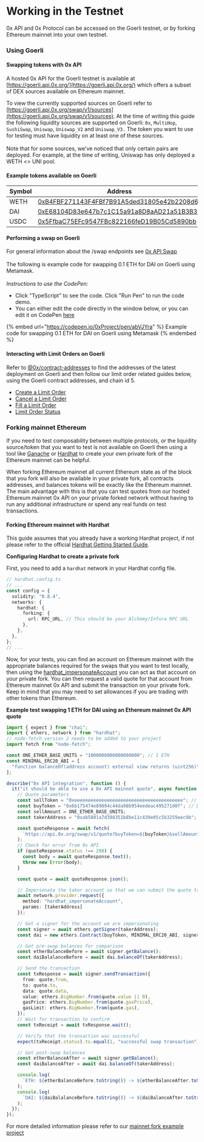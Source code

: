 # Working in the Testnet

0x API and 0x Protocol can be accessed on the Goerli testnet, or by forking Ethereum mainnet into your own testnet.

### Using Goerli

#### Swapping tokens with 0x API

A hosted 0x API for the Goerli testnet is available at [https://goerli.api.0x.org/](https://goerli.api.0x.org/) which offers a subset of DEX sources available on Ethereum mainnet.

To view the currently supported sources on Goerli refer to [https://goerli.api.0x.org/swap/v1/sources](https://goerli.api.0x.org/swap/v1/sources). At the time of writing this guide the following liquidity sources are supported on Goerli: `0x`, `MultiHop`, `SushiSwap`, `Uniswap`, `Uniswap_V2` and `Uniswap_V3.` The token you want to use for testing must have liquidity on at least one of these sources. \
\
Note that for some sources, we've noticed that only certain pairs are deployed. For example, at the time of writing, Uniswap has only deployed a WETH <> UNI pool.

#### Example tokens available on Goerli

| Symbol | Address                                                                                                                    |
| ------ | -------------------------------------------------------------------------------------------------------------------------- |
| WETH   | [0xB4FBF271143F4FBf7B91A5ded31805e42b2208d6](https://goerli.etherscan.io/token/0xb4fbf271143f4fbf7b91a5ded31805e42b2208d6) |
| DAI    | [0xE68104D83e647b7c1C15a91a8D8aAD21a51B3B3E](https://goerli.etherscan.io/token/0xe68104d83e647b7c1c15a91a8d8aad21a51b3b3e) |
| USDC   | [0x5FfbaC75EFc9547FBc822166feD19B05Cd5890bb](https://goerli.etherscan.io/token/0x5ffbac75efc9547fbc822166fed19b05cd5890bb) |

#### Performing a swap on Goerli

For general information about the /swap endpoints see [0x API Swap](broken-reference)\
\
The following is example code for swapping 0.1 ETH for DAI on Goerli using Metamask. \
\
_Instructions to use the CodePen:_

* Click "TypeScript" to see the code. Click "Run Pen" to run the code demo.
* You can either edit the code directly in the window below, or you can edit it on CodePen [here](https://codepen.io/0xProject/pen/abVJYra)

{% embed url="https://codepen.io/0xProject/pen/abVJYra" %}
Example code for swapping 0.1 ETH for DAI on Goerli using Metamask&#x20;
{% endembed %}

#### Interacting with Limit Orders on Goerli

Refer to [@0x/contract-addresses](https://github.com/0xProject/protocol/blob/development/packages/contract-addresses/addresses.json#L44-L85) to find the addresses of the latest deployment on Goerli and then follow our limit order related guides below, using the Goerli contract addresses, and chain id 5.

* [Create a Limit Order](create-a-limit-order.md)
* [Cancel a Limit Order](cancel-a-limit-order.md)
* [Fill a Limit Order](fill-a-limit-order.md)
* [Limit Order Status](limit-order-status.md)

### Forking mainnet Ethereum

If you need to test composability between multiple protocols, or the liquidity source/token that you want to test is not available on Goerli then using a tool like [Ganache](https://trufflesuite.com/ganache/) or [Hardhat](https://hardhat.org/) to create your own private fork of the Ethereum mainnet can be helpful.

When forking Ethereum mainnet all current Ethereum state as of the block that you fork will also be available in your private fork, all contracts addresses, and balances tokens will be exactly like the Ethereum mainnet. The main advantage with this is that you can test quotes from our hosted Ethereum mainnet 0x API on your private forked network without having to run any additional infrastructure or spend any real funds on test transactions.

#### Forking Ethereum mainnet with Hardhat

This guide assumes that you already have a working Hardhat project, if not please refer to the official [Hardhat Getting Started Guide](https://hardhat.org/getting-started/).

**Configuring Hardhat to create a private fork**

First, you need to add a `hardhat` network in your Hardhat config file.

```typescript
// hardhat.config.ts
// ...
const config = {
  solidity: "0.8.4",
  networks: {
    hardhat: {
      forking: {
        url: RPC_URL, // This should be your Alchemy/Infura RPC URL
      },
    },
  },
};
// ...
```

Now, for your tests, you can find an account on Ethereum mainnet with the appropriate balances required for the swaps that you want to test locally, then using the [hardhat\_impersonateAccount](https://hardhat.org/hardhat-network/reference/#hardhat-impersonateaccount) you can act as that account on your private fork. You can then request a valid quote for that account from Ethereum mainnet 0x API and submit the transaction on your private fork. Keep in mind that you may need to set allowances if you are trading with other tokens than Ethereum.

**Example test swapping 1 ETH for DAI using an Ethereum mainnet 0x API quote**

```typescript
import { expect } from "chai";
import { ethers, network } from "hardhat";
// node-fetch version 2 needs to be added to your project
import fetch from "node-fetch";

const ONE_ETHER_BASE_UNITS = "1000000000000000000"; // 1 ETH
const MINIMAL_ERC20_ABI = [
  "function balanceOf(address account) external view returns (uint256)",
];

describe("0x API integration", function () {
  it("it should be able to use a 0x API mainnet quote", async function () {
    // Quote parameters
    const sellToken = "0xeeeeeeeeeeeeeeeeeeeeeeeeeeeeeeeeeeeeeeee"; // ETH
    const buyToken = "0x6b175474e89094c44da98b954eedeac495271d0f"; // DAI
    const sellAmount = ONE_ETHER_BASE_UNITS;
    const takerAddress = "0xab5801a7d398351b8be11c439e05c5b3259aec9b"; // An account with sufficient balance on mainnet

    const quoteResponse = await fetch(
      `https://api.0x.org/swap/v1/quote?buyToken=${buyToken}&sellAmount=${sellAmount}&sellToken=${sellToken}&takerAddress=${takerAddress}`
    );
    // Check for error from 0x API
    if (quoteResponse.status !== 200) {
      const body = await quoteResponse.text();
      throw new Error(body);
    }

    const quote = await quoteResponse.json();

    // Impersonate the taker account so that we can submit the quote transaction
    await network.provider.request({
      method: "hardhat_impersonateAccount",
      params: [takerAddress]
    });

    // Get a signer for the account we are impersonating
    const signer = await ethers.getSigner(takerAddress);
    const dai = new ethers.Contract(buyToken, MINIMAL_ERC20_ABI, signer);

    // Get pre-swap balances for comparison
    const etherBalanceBefore = await signer.getBalance();
    const daiBalalanceBefore = await dai.balanceOf(takerAddress);

    // Send the transaction
    const txResponse = await signer.sendTransaction({
      from: quote.from,
      to: quote.to,
      data: quote.data,
      value: ethers.BigNumber.from(quote.value || 0),
      gasPrice: ethers.BigNumber.from(quote.gasPrice),
      gasLimit: ethers.BigNumber.from(quote.gas),
    });
    // Wait for transaction to confirm
    const txReceipt = await txResponse.wait();

    // Verify that the transaction was successful
    expect(txReceipt.status).to.equal(1, "successful swap transaction");

    // Get post-swap balances
    const etherBalanceAfter = await signer.getBalance();
    const daiBalanceAfter = await dai.balanceOf(takerAddress);

    console.log(
      `ETH: ${etherBalanceBefore.toString()} -> ${etherBalanceAfter.toString()}`
    );
    console.log(
      `DAI: ${daiBalalanceBefore.toString()} -> ${daiBalanceAfter.toString()}`
    );
  });
});

```

For more detailed information please refer to our [mainnet fork example project](https://github.com/0xProject/0x-api-forked-testnet-example)
